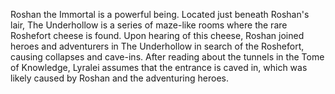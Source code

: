 



Roshan the Immortal is a powerful being.
Located just beneath Roshan's lair, The Underhollow is a series of maze-like rooms where the rare Roshefort cheese is found. Upon hearing of this cheese, Roshan joined heroes and adventurers in The Underhollow in search of the Roshefort, causing collapses and cave-ins. After reading about the tunnels in the  Tome of Knowledge, Lyralei assumes that the entrance is caved in, which was likely caused by Roshan and the adventuring heroes.
